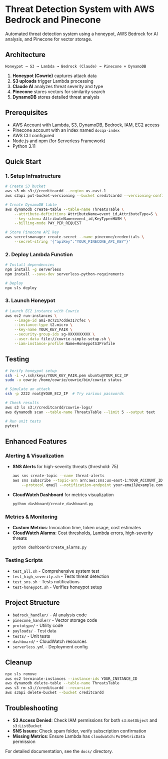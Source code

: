 # Threat Detection System with AWS Bedrock and Pinecone

Automated threat detection system using a honeypot, AWS Bedrock for AI analysis, and Pinecone for vector storage.

## Architecture

```
Honeypot → S3 → Lambda → Bedrock (Claude) → Pinecone + DynamoDB
```

1. **Honeypot (Cowrie)** captures attack data
2. **S3 uploads** trigger Lambda processing
3. **Claude AI** analyzes threat severity and type
4. **Pinecone** stores vectors for similarity search
5. **DynamoDB** stores detailed threat analysis

## Prerequisites

- AWS Account with Lambda, S3, DynamoDB, Bedrock, IAM, EC2 access
- Pinecone account with an index named `docqa-index`
- AWS CLI configured
- Node.js and npm (for Serverless Framework)
- Python 3.11

## Quick Start

### 1. Setup Infrastructure

```bash
# Create S3 bucket
aws s3 mb s3://creditcardd --region us-east-1
aws s3api put-bucket-versioning --bucket creditcardd --versioning-configuration Status=Enabled

# Create DynamoDB table
aws dynamodb create-table --table-name ThreatsTable \
    --attribute-definitions AttributeName=event_id,AttributeType=S \
    --key-schema AttributeName=event_id,KeyType=HASH \
    --billing-mode PAY_PER_REQUEST

# Store Pinecone API key
aws secretsmanager create-secret --name pinecone/credentials \
    --secret-string '{"apiKey":"YOUR_PINECONE_API_KEY"}'
```

### 2. Deploy Lambda Function

```bash
# Install dependencies
npm install -g serverless
npm install --save-dev serverless-python-requirements

# Deploy
npx sls deploy
```

### 3. Launch Honeypot

```bash
# Launch EC2 instance with Cowrie
aws ec2 run-instances \
    --image-id ami-0c7217cdde317cfec \
    --instance-type t2.micro \
    --key-name YOUR_KEY_PAIR \
    --security-group-ids sg-XXXXXXXXXX \
    --user-data file://cowrie-simple-setup.sh \
    --iam-instance-profile Name=HoneypotS3Profile
```

## Testing

```bash
# Verify honeypot setup
ssh -i ~/.ssh/keys/YOUR_KEY_PAIR.pem ubuntu@YOUR_EC2_IP
sudo -u cowrie /home/cowrie/cowrie/bin/cowrie status

# Simulate an attack
ssh -p 2222 root@YOUR_EC2_IP  # Try various passwords

# Check results
aws s3 ls s3://creditcardd/cowrie-logs/
aws dynamodb scan --table-name ThreatsTable --limit 5 --output text

# Run unit tests
pytest
```

## Enhanced Features

### Alerting & Visualization

- **SNS Alerts** for high-severity threats (threshold: 75)
  ```bash
  aws sns create-topic --name threat-alerts
  aws sns subscribe --topic-arn arn:aws:sns:us-east-1:YOUR_ACCOUNT_ID:threat-alerts \
      --protocol email --notification-endpoint your-email@example.com
  ```

- **CloudWatch Dashboard** for metrics visualization
  ```bash
  python dashboard/create_dashboard.py
  ```

### Metrics & Monitoring

- **Custom Metrics**: Invocation time, token usage, cost estimates
- **CloudWatch Alarms**: Cost thresholds, Lambda errors, high-severity threats
  ```bash
  python dashboard/create_alarms.py
  ```

### Testing Scripts

- `test_all.sh` - Comprehensive system test
- `test_high_severity.sh` - Tests threat detection
- `test_sns.sh` - Tests notifications
- `test-honeypot.sh` - Verifies honeypot setup

## Project Structure

- `bedrock_handler/` - AI analysis code
- `pinecone_handler/` - Vector storage code
- `prototype/` - Utility code
- `payloads/` - Test data
- `tests/` - Unit tests
- `dashboard/` - CloudWatch resources
- `serverless.yml` - Deployment config

## Cleanup

```bash
npx sls remove
aws ec2 terminate-instances --instance-ids YOUR_INSTANCE_ID
aws dynamodb delete-table --table-name ThreatsTable
aws s3 rm s3://creditcardd --recursive
aws s3api delete-bucket --bucket creditcardd
```

## Troubleshooting

- **S3 Access Denied**: Check IAM permissions for both `s3:GetObject` and `s3:ListBucket`
- **SNS Issues**: Check spam folder, verify subscription confirmation
- **Missing Metrics**: Ensure Lambda has `cloudwatch:PutMetricData` permission

For detailed documentation, see the `docs/` directory.